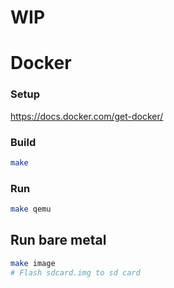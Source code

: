 # WIP

# Docker

### Setup
https://docs.docker.com/get-docker/

### Build
```bash
make
```

### Run
```bash
make qemu
```

## Run bare metal
```bash
make image
# Flash sdcard.img to sd card
```
